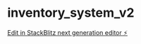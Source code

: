 # inventory_system_v2

[Edit in StackBlitz next generation editor ⚡️](https://stackblitz.com/~/github.com/micEngineer/inventory_system_v2)